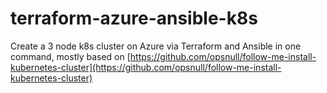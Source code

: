 # terraform-azure-ansible-k8s 

Create a 3 node k8s cluster on Azure via Terraform and Ansible in one command, mostly based on [https://github.com/opsnull/follow-me-install-kubernetes-cluster](https://github.com/opsnull/follow-me-install-kubernetes-cluster)
